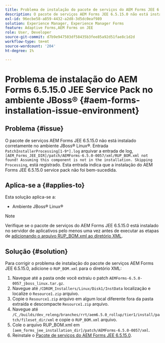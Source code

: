 ```yaml
---
title: Problema de instalação do pacote de serviços do AEM Forms JEE 6.5.15.0 no ambiente JBoss® Linux®
description: O pacote de serviços AEM Forms JEE 6.5.15.0 não está instalado corretamente no ambiente JBoss® Linux®. As alterações de patch não são aplicadas ao servidor de aplicativos. Adicione o arquivo "RUP_BOM.xml" ao diretório XML.
exl-id: 96ecbe58-a859-4432-a2d8-3d5dc0eaf989
solution: Experience Manager, Experience Manager Forms
feature: Adaptive Forms,AEM Forms on JEE
role: User, Developer
source-git-commit: d7b9e947503df58435b3fee85a92d51fae8c1d2d
workflow-type: tm+mt
source-wordcount: '204'
ht-degree: 1%

---
```


# Problema de instalação do AEM Forms 6.5.15.0 JEE Service Pack no ambiente JBoss® {#aem-forms-installation-issue-environment}

## Problema {#issue}

O pacote de serviços AEM Forms JEE 6.5.15.0 não está instalado corretamente no ambiente JBoss® Linux®. Entrada `PatchInstallerProcessing[1-9*].log` arquivar a entrada de log, `[AEM_Forms_JEE_DIR]/patch/AEMForms-6.5.0-0057/xml/RUP_BOM.xml not found! Assuming this component is not in the installation. Skipping Processing`, está registrado. Esta entrada indica que a instalação do AEM Forms JEE 6.5.15.0 service pack não foi bem-sucedida.

## Aplica-se a {#applies-to}

Esta solução aplica-se a:
* Ambiente JBoss® Linux®

>[!NOTE]
>
> Verifique se o pacote de serviços do AEM Forms JEE 6.5.15.0 está instalado no servidor de aplicativos pelo menos uma vez antes de executar as etapas de [adicionando o arquivo RUP_BOM.xml ao diretório XML](#solution-solution).

## Solução {#solution}

Para corrigir o problema de instalação do pacote de serviços AEM Forms JEE 6.5.15.0, adicione o `RUP_BOM.xml` para o diretório XML:
1. Navegue até a pasta onde você extraiu o patch `AEMForms-6.5.0-0057_jboss_linux.tar.gz`.
1. Navegue até `/CDROM_Installers/Linux/Disk1/InstData` localização e localize o `Resource1.zip` arquivo.
1. Copie o `Resource1.zip` arquivo em algum local diferente fora da pasta extraída e descompacte `Resource1.zip` arquivo.
1. Navegue até `/C_/builds/dev_releng/branches/rrt/aem6.5.0_rollup/tier1/install/patch/fileset_dir/xml` e copie o `RUP_BOM.xml` arquivo.
1. Cole o arquivo RUP_BOM.xml em `[aem_forms_jee_installation_dir]/patch/AEMForms-6.5.0-0057/xml`.
1. Reinstale o [Pacote de serviços do AEM Forms JEE 6.5.15.0](https://experienceleague.adobe.com/docs/experience-manager-release-information/aem-release-updates/forms-updates/aem-forms-releases.html).
